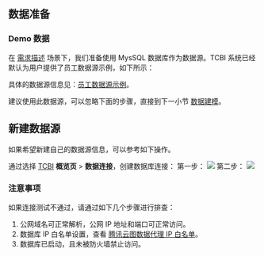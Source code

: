 
## 数据准备
### Demo 数据

在 [需求描述](https://cloud.tencent.com/document/product/665/72252) 场景下，我们准备使用 MysSQL 数据库作为数据源。TCBI 系统已经默认为用户提供了员工数据源示例，如下所示：

具体的数据源信息见：[员工数据源示例](https://cloud.tencent.com/document/product/665/72257)。

建议使用此数据源，可以忽略下面的步骤，直接到下一小节 [数据建模](https://cloud.tencent.com/document/product/665/72254)。

## 新建数据源

如果希望新建自己的数据源信息，可以参考如下操作。

通过选择 [TCBI](https://yuntu.cloud.tencent.com/bi/home) **概览页** > **数据连接**，创建数据库连接：
第一步：
![](https://qcloudimg.tencent-cloud.cn/raw/6fadd34b40606c54d8fbcb99f6295ce1.png)
第二步：
![](https://qcloudimg.tencent-cloud.cn/raw/eaeeef45f96e975fb72986a3990621de.png)

### 注意事项
如果连接测试不通过，请通过如下几个步骤进行排查：

1. 公网域名可正常解析，公网 IP 地址和端口可正常访问。
2. 数据库 IP 白名单设置，查看 [腾讯云图数据代理 IP 白名单](https://cloud.tencent.com/document/product/665/42131)。
3. 数据库已启动，且未被防火墙禁止访问。
